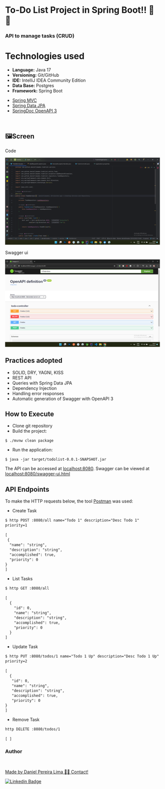 # To-Do List Project in Spring Boot!! 🚀🚀

### API to manage tasks (CRUD)

# Technologies used

* **Language:** Java 17
* **Versioning:** Git/GitHub
* **IDE:** IntelliJ IDEA Community Edition
* **Data Base:** Postgres
* **Framework:** Spring Boot

- [Spring MVC](https://docs.spring.io/spring-framework/reference/web/webmvc.html)
- [Spring Data JPA](https://spring.io/projects/spring-data-jpa)
- [SpringDoc OpenAPI 3](https://springdoc.org/v2/#spring-webflux-support)

<br>

## 🖼Screen

Code

![code](https://github.com/daniellimadev/todolist/blob/main/img/code.png)

Swagger ui

![swagger ui](https://github.com/daniellimadev/todolist/blob/main/img/swagger%20ui.png)

## Practices adopted

- SOLID, DRY, YAGNI, KISS
- REST API
- Queries with Spring Data JPA
- Dependency Injection
- Handling error responses
- Automatic generation of Swagger with OpenAPI 3

## How to Execute

- Clone git repository
- Build the project:
```
$ ./mvnw clean package
```
- Run the application:
```
$ java -jar target/todolist-0.0.1-SNAPSHOT.jar
```

The API can be accessed at [localhost:8080](http://localhost:8080).
Swagger can be viewed at [localhost:8080/swagger-ui.html](http://localhost:8080/swagger-ui.html)

## API Endpoints

To make the HTTP requests below, the tool [Postman](https://www.postman.com/) was used:

- Create Task
```
$ http POST :8080/all name="Todo 1" description="Desc Todo 1" priority=1

[
 {
  "name": "string",
  "description": "string",
  "accomplished": true,
  "priority": 0
}
]
```

- List Tasks
```
$ http GET :8080/all

[
  {
    "id": 0,
    "name": "string",
    "description": "string",
    "accomplished": true,
    "priority": 0
  }
]
```

- Update Task
```
$ http PUT :8080/todos/1 name="Todo 1 Up" description="Desc Todo 1 Up" priority=2

[
  {
   "id": 0,
   "name": "string",
   "description": "string",
   "accomplished": true,
   "priority": 0
}
]
```

- Remove Task
```
http DELETE :8080/todos/1

[ ]
```


 <h3>Author</h3>

<a href="https://www.linkedin.com/in/danielpereiralima/">
 <img style="border-radius: 50%;" src="https://avatars.githubusercontent.com/u/96916005?v=4" width="100px;" alt=""/>

Made by Daniel Pereira Lima 👋🏽 Contact!

[![Linkedin Badge](https://img.shields.io/badge/-Daniel-blue?style=flat-square&logo=Linkedin&logoColor=white&link=https://www.linkedin.com/in/danielpereiralima/)](https://www.linkedin.com/in/danielpereiralima/)

